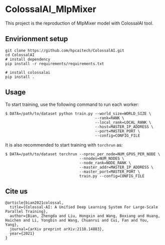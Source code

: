 # ColossalAI_MlpMixer
This project is the reproduction of MlpMixer model with ColossalAI tool.


## Envirionment setup
```
git clone https://github.com/hpcaitech/ColossalAI.git
cd ColossalAI
# install dependency
pip install -r requirements/requirements.txt

# install colossalai
pip install .
```

## Usage

To start training, use the following command to run each worker:
```
$ DATA=/path/to/dataset python train.py --world_size=WORLD_SIZE \
                                        --rank=RANK \
                                        --local_rank=LOCAL_RANK \
                                        --host=MASTER_IP_ADDRESS \
                                        --port=MASTER_PORT \
                                        --config=CONFIG_FILE
```
It is also recommended to start training with `torchrun` as:

```
$ DATA=/path/to/dataset torchrun --nproc_per_node=NUM_GPUS_PER_NODE \
                                 --nnodes=NUM_NODES \
                                 --node_rank=NODE_RANK \
                                 --master_addr=MASTER_IP_ADDRESS \
                                 --master_port=MASTER_PORT \
                                 train.py --config=CONFIG_FILE
```




## Cite us
```
@article{bian2021colossal,
  title={Colossal-AI: A Unified Deep Learning System For Large-Scale Parallel Training},
  author={Bian, Zhengda and Liu, Hongxin and Wang, Boxiang and Huang, Haichen and Li, Yongbin and Wang, Chuanrui and Cui, Fan and You, Yang},
  journal={arXiv preprint arXiv:2110.14883},
  year={2021}
}
```

